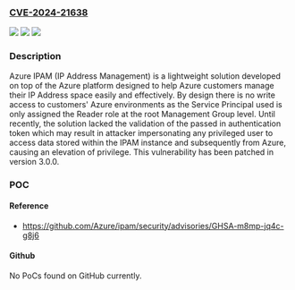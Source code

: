 ### [CVE-2024-21638](https://cve.mitre.org/cgi-bin/cvename.cgi?name=CVE-2024-21638)
![](https://img.shields.io/static/v1?label=Product&message=ipam&color=blue)
![](https://img.shields.io/static/v1?label=Version&message=%3C%203.0.0%20&color=brightgreen)
![](https://img.shields.io/static/v1?label=Vulnerability&message=CWE-269%3A%20Improper%20Privilege%20Management&color=brightgreen)

### Description

Azure IPAM (IP Address Management) is a lightweight solution developed on top of the Azure platform designed to help Azure customers manage their IP Address space easily and effectively. By design there is no write access to customers' Azure environments as the Service Principal used is only assigned the Reader role at the root Management Group level. Until recently, the solution lacked the validation of the passed in authentication token which may result in attacker impersonating any privileged user to access data stored within the IPAM instance and subsequently from Azure, causing an elevation of privilege. This vulnerability has been patched in version 3.0.0.

### POC

#### Reference
- https://github.com/Azure/ipam/security/advisories/GHSA-m8mp-jq4c-g8j6

#### Github
No PoCs found on GitHub currently.


